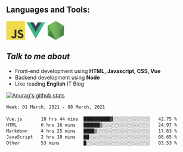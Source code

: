 ## **Languages and Tools:**      
<code><img height="50" src="https://raw.githubusercontent.com/github/explore/80688e429a7d4ef2fca1e82350fe8e3517d3494d/topics/javascript/javascript.png"></code>
<code><img height="50"  src="https://raw.githubusercontent.com/github/explore/80688e429a7d4ef2fca1e82350fe8e3517d3494d/topics/vue/vue.png"></code>
<code><img height="50"  src="https://raw.githubusercontent.com/github/explore/80688e429a7d4ef2fca1e82350fe8e3517d3494d/topics/nodejs/nodejs.png"></code>

## *Talk to me about*
- Front-end development using **HTML, Javascript, CSS, Vue**
- Backend development using **Node**
- Like reading **English** IT Blog    

[![Anurag's github stats](https://github-readme-stats.vercel.app/api?username=qdi5)](https://github.com/anuraghazra/github-readme-stats)    

<!--START_SECTION:waka-->
```text
Week: 01 March, 2021 - 08 March, 2021

Vue.js       10 hrs 44 mins  ██████████▓░░░░░░░░░░░░░░   42.75 % 
HTML         6 hrs 16 mins   ██████▒░░░░░░░░░░░░░░░░░░   24.97 % 
Markdown     4 hrs 25 mins   ████▒░░░░░░░░░░░░░░░░░░░░   17.63 % 
JavaScript   2 hrs 10 mins   ██░░░░░░░░░░░░░░░░░░░░░░░   08.65 % 
Other        53 mins         █░░░░░░░░░░░░░░░░░░░░░░░░   03.53 % 
```
<!--END_SECTION:waka-->
